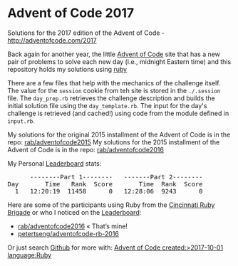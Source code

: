 # Advent of Code 2017 #

Solutions for the 2017 edition of the Advent of Code - http://adventofcode.com/2017

Back again for another year, the little [Advent of Code] site that has a new pair of problems to solve each new day (i.e., midnight Eastern time) and this repository holds my solutions using [ruby](http://ruby-lang.org)

There are a few files that help with the mechanics of the challenge itself. The value for the `session` cookie from teh site is stored in the `./.session` file. The `day_prep.rb` retrieves the challenge description and builds the initial solution file using the `day_template.rb`. The input for the day's challenge is retrieved (and cached!) using code from the module defined in `input.rb`.

My solutions for the original 2015 installment of the Advent of Code is in the repo: [rab/adventofcode2015](https://github.com/rab/adventofcode2015)
My solutions for the 2015 installment of the Advent of Code is in the repo: [rab/adventofcode2016](https://github.com/rab/adventofcode2016)

My Personal [Leaderboard] stats:

<pre>
      --------Part 1--------   -------Part 2--------
Day       Time   Rank  Score       Time  Rank  Score
  1   12:20:19  11458      0   12:28:06  9243      0
</pre>

Here are some of the participants using Ruby from the [Cincinnati Ruby Brigade] or who I noticed on the [Leaderboard]:

* [rab/adventofcode2016](https://github.com/rab/adventofcode2016) &laquo;&nbsp;That&rsquo;s&nbsp;mine!
* [petertseng/adventofcode-rb-2016](https://github.com/petertseng/adventofcode-rb-2016)

Or just search [Github] for more with: [Advent of Code created:>2017-10-01 language:Ruby](https://github.com/search?utf8=%E2%9C%93&q=Advent+of+Code+created%3A%3E2017-10-01+language%3ARuby&type=Repositories&ref=advsearch&l=Ruby)

[Advent of Code]: http://www.adventofcode.com/2017/
[Leaderboard]: http://www.adventofcode.com/2017/leaderboard
[Stats]: http://www.adventofcode.com/2017/stats
[Github]: http://github.com/
[Cincinnati Ruby Brigade]: http://cincyrb.com/
